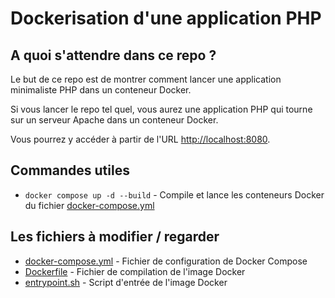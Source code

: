 # Dockerisation d'une application PHP

## A quoi s'attendre dans ce repo ?

Le but de ce repo est de montrer comment lancer une application minimaliste PHP dans un conteneur Docker.

Si vous lancer le repo tel quel, vous aurez une application PHP qui tourne sur un serveur Apache dans un conteneur Docker.

Vous pourrez y accéder à partir de l'URL [http://localhost:8080](http://localhost:8080).

## Commandes utiles

- `docker compose up -d --build` - Compile et lance les conteneurs Docker du fichier [docker-compose.yml](docker-compose.yml)

## Les fichiers à modifier / regarder

- [docker-compose.yml](docker-compose.yml) - Fichier de configuration de Docker Compose
- [Dockerfile](Dockerfile) - Fichier de compilation de l'image Docker
- [entrypoint.sh](entrypoint.sh) - Script d'entrée de l'image Docker
